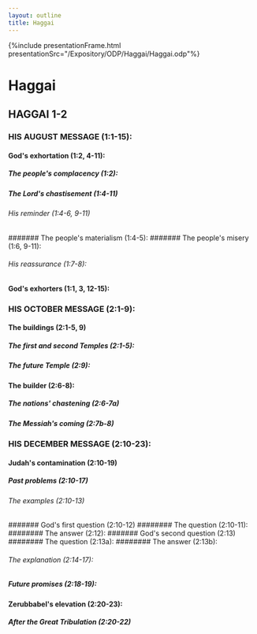 ```yaml
---
layout: outline
title: Haggai
---
```

{%include presentationFrame.html presentationSrc="/Expository/ODP/Haggai/Haggai.odp"%}

# Haggai
## HAGGAI 1-2 
### HIS AUGUST MESSAGE (1:1-15): 
####  God\'s exhortation (1:2, 4-11): 
#####  The people\'s complacency (1:2): 
#####  The Lord\'s chastisement (1:4-11) 
######  His reminder (1:4-6, 9-11) 
#######  The people\'s materialism (1:4-5): 
#######  The people\'s misery (1:6, 9-11): 
######  His reassurance (1:7-8): 
####  God\'s exhorters (1:1, 3, 12-15): 
### HIS OCTOBER MESSAGE (2:1-9): 
####  The buildings (2:1-5, 9) 
#####  The first and second Temples (2:1-5): 
#####  The future Temple (2:9): 
####  The builder (2:6-8): 
#####  The nations\' chastening (2:6-7a) 
#####  The Messiah\'s coming (2:7b-8) 
### HIS DECEMBER MESSAGE (2:10-23): 
####  Judah\'s contamination (2:10-19) 
#####  Past problems (2:10-17) 
######  The examples (2:10-13) 
#######  God\'s first question (2:10-12) 
########  The question (2:10-11): 
########  The answer (2:12): 
#######  God\'s second question (2:13) 
########  The question (2:13a): 
########  The answer (2:13b): 
######  The explanation (2:14-17): 
#####  Future promises (2:18-19): 
####  Zerubbabel\'s elevation (2:20-23): 
#####  After the Great Tribulation (2:20-22) 
